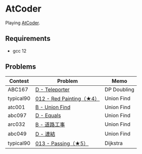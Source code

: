 # AtCoder

Playing [AtCoder](https://atcoder.jp/).

## Requirements

- gcc 12

## Problems

| Contest   | Problem                                                                             | Memo        |
| --------- | ----------------------------------------------------------------------------------- | ----------- |
| ABC167    | [D - Teleporter](https://atcoder.jp/contests/abc167/tasks/abc167_d)                 | DP Doubling |
| typical90 | [012 - Red Painting（★4）](https://atcoder.jp/contests/typical90/tasks/typical90_l) | Union Find  |
| atc001    | [B - Union Find](https://atcoder.jp/contests/atc001/tasks/unionfind_a)              | Union Find  |
| abc097    | [D - Equals](https://atcoder.jp/contests/abc097/tasks/arc097_b)                     | Union Find  |
| arc032    | [B - 道路工事](https://atcoder.jp/contests/arc032/tasks/arc032_2)                   | Union Find  |
| abc049    | [D - 連結](https://atcoder.jp/contests/abc049/tasks/arc065_b)                       | Union Find  |
| typical90 | [013 - Passing（★5）](https://atcoder.jp/contests/typical90/tasks/typical90_m)      | Dijkstra    |
